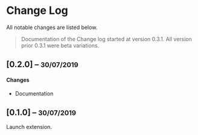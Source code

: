 # Change Log

All notable changes are listed below.

> Documentation of the Change log started at version 0.3.1. All version prior 0.3.1 were beta variations.
## [0.2.0] – <small>30/07/2019</small>

#### Changes

- Documentation

## [0.1.0] – <small>30/07/2019</small>

Launch extension.
